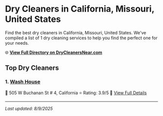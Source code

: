 # Dry Cleaners in California, Missouri, United States

Find the best dry cleaners in California, Missouri, United States. We've compiled a list of 1 dry cleaning services to help you find the perfect one for your needs.

🌐 **[View Full Directory on DryCleanersNear.com](https://drycleanersnear.com/city/US/Missouri/California)**

## Top Dry Cleaners

### 1. [Wash House](https://drycleanersnear.com/dryCleaner/688d7130eedd882ede90bfc6/wash-house)
📍 505 W Buchanan St # 4, California
⭐ Rating: 3.9/5
🔗 [View Full Details](https://drycleanersnear.com/dryCleaner/688d7130eedd882ede90bfc6/wash-house)


---

*Last updated: 8/9/2025*
